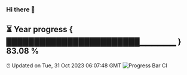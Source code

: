 ### Hi there 👋
⏳ Year progress { ████████████████████████▁▁▁▁▁▁ } 83.08 %
---
⏰ Updated on Tue, 31 Oct 2023 06:07:48 GMT
![Progress Bar CI](https://github.com/Moyi321/Moyi321/workflows/Progress%20Bar%20CI/badge.svg)
